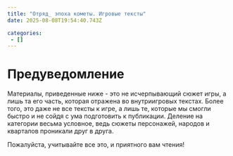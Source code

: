 ```yaml
---
title: "Отряд_ эпоха кометы. Игровые тексты"
date: 2025-08-08T19:54:40.743Z

categories:
 - []
---
```


Предуведомление
===============

Материалы, приведенные ниже - это не исчерпывающий сюжет игры, а лишь та
его часть, которая отражена во внутриигровых текстах. Более того, это
даже не все тексты к игре, а лишь те, которые мы смогли быстро и не
сойдя с ума подготовить к публикации. Деление на категории весьма
условное, ведь сюжеты персонажей, народов и кварталов проникали друг в
друга.

Пожалуйста, учитывайте все это, и приятного вам чтения!